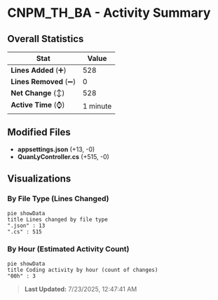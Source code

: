 # CNPM_TH_BA - Activity Summary 

## Overall Statistics

| Stat                   | Value                                                             |
| ---------------------- | ----------------------------------------------------------------- |
| **Lines Added** (➕)   | 528                                          |
| **Lines Removed** (➖) | 0                                        |
| **Net Change** (↕)    | 528                |
| **Active Time** (⌚)   | 1 minute |


## Modified Files
- **appsettings.json** (+13, -0)
- **QuanLyController.cs** (+515, -0)

## Visualizations

### By File Type (Lines Changed)

```mermaid
pie showData
title Lines changed by file type
".json" : 13
".cs" : 515
```

### By Hour (Estimated Activity Count)

```mermaid
pie showData
title Coding activity by hour (count of changes)
"00h" : 3
```


> **Last Updated:** 7/23/2025, 12:47:41 AM
